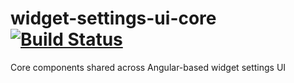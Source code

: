widget-settings-ui-core [![Build Status](http://devtools1.risevision.com:8080/buildStatus/icon?job=Component-Widget-Settings-UI-Core-Master)](http://devtools1.risevision.com:8080/job/Component-Widget-Settings-UI-Core-Master/)
=======================

Core components shared across Angular-based widget settings UI
